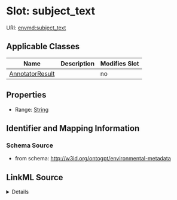 

# Slot: subject_text

URI: [envmd:subject_text](http://w3id.org/ontogpt/environmental-metadatasubject_text)



<!-- no inheritance hierarchy -->





## Applicable Classes

| Name | Description | Modifies Slot |
| --- | --- | --- |
| [AnnotatorResult](AnnotatorResult.md) |  |  no  |







## Properties

* Range: [String](String.md)





## Identifier and Mapping Information







### Schema Source


* from schema: http://w3id.org/ontogpt/environmental-metadata




## LinkML Source

<details>
```yaml
name: subject_text
from_schema: http://w3id.org/ontogpt/environmental-metadata
rank: 1000
alias: subject_text
owner: AnnotatorResult
domain_of:
- AnnotatorResult
range: string

```
</details>